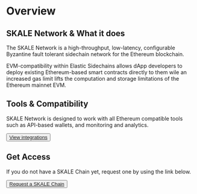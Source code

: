 # Overview

## SKALE Network & What it does

The SKALE Network is a high-throughput, low-latency, configurable Byzantine fault tolerant sidechain network for the Ethereum blockchain. 

EVM-compatibility within Elastic Sidechains allows dApp developers to deploy existing Ethereum-based smart contracts directly to them wile an increased gas limit lifts the computation and storage limitations of the Ethereum mainnet EVM.

## Tools & Compatibility

SKALE Network is designed to work with all Ethereum compatible tools such as API-based wallets, and monitoring and analytics.

<button>[View integrations](/documentation/developers/products/integrations)</button>

## Get Access

If you do not have a SKALE Chain yet, request one by using the link below.

<button>[Request a SKALE Chain](https://skale.network/innovators-signup)</button>
